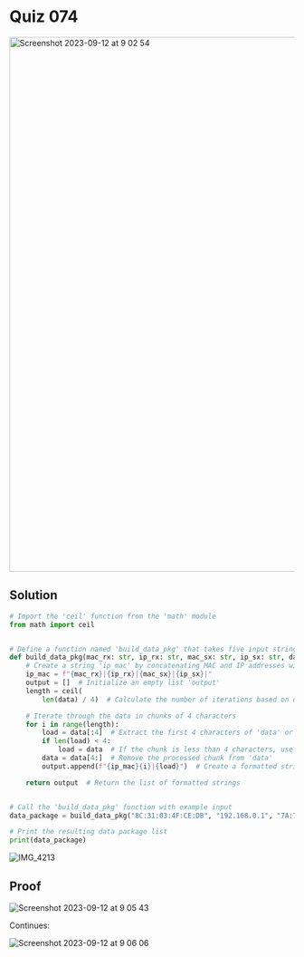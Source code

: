 # Quiz 074
<img width="944" alt="Screenshot 2023-09-12 at 9 02 54" src="https://github.com/2024sabuhiabbasov/Year_2/assets/111758436/33ad6f27-7963-438a-b11d-b5914b406877">

## Solution
```.py
# Import the 'ceil' function from the 'math' module
from math import ceil


# Define a function named 'build_data_pkg' that takes five input strings
def build_data_pkg(mac_rx: str, ip_rx: str, mac_sx: str, ip_sx: str, data: str):
    # Create a string 'ip_mac' by concatenating MAC and IP addresses with '|' separator
    ip_mac = f"{mac_rx}|{ip_rx}|{mac_sx}|{ip_sx}|"
    output = []  # Initialize an empty list 'output'
    length = ceil(
        len(data) / 4)  # Calculate the number of iterations based on data length (ceil is used for rounding up)

    # Iterate through the data in chunks of 4 characters
    for i in range(length):
        load = data[:4]  # Extract the first 4 characters of 'data' or less if the remaining length is less than 4
        if len(load) < 4:
            load = data  # If the chunk is less than 4 characters, use the entire 'data'
        data = data[4:]  # Remove the processed chunk from 'data'
        output.append(f"{ip_mac}{i}|{load}")  # Create a formatted string and append it to 'output'

    return output  # Return the list of formatted strings


# Call the 'build_data_pkg' function with example input
data_package = build_data_pkg("8C:31:03:4F:CE:DB", "192.168.0.1", "7A:7A:A7:C2:44:FB", "192.168.0.2", "Hello world")

# Print the resulting data package list
print(data_package)
```
![IMG_4213](https://github.com/2024sabuhiabbasov/Year_2/assets/111758436/0d2c2432-1f5a-4aad-8852-8b2fc769074f)

## Proof
<img width="max" alt="Screenshot 2023-09-12 at 9 05 43" src="https://github.com/2024sabuhiabbasov/Year_2/assets/111758436/c9748a27-41dd-45e7-8dff-6589348bbe63">

Continues:

<img width="max" alt="Screenshot 2023-09-12 at 9 06 06" src="https://github.com/2024sabuhiabbasov/Year_2/assets/111758436/8df72d67-5e7d-41b0-843b-a8b2f6058a0f">
